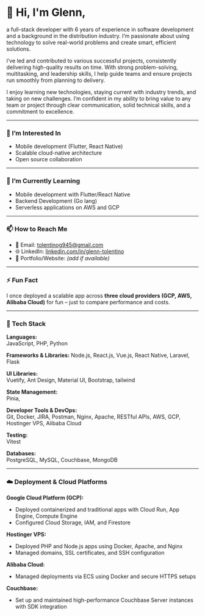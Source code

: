 # 👋 Hi, I'm Glenn, 

a full-stack developer with 6 years of experience in software development and a background in the distribution industry. I’m passionate about using technology to solve real-world problems and create smart, efficient solutions.

I’ve led and contributed to various successful projects, consistently delivering high-quality results on time. With strong problem-solving, multitasking, and leadership skills, I help guide teams and ensure projects run smoothly from planning to delivery.

I enjoy learning new technologies, staying current with industry trends, and taking on new challenges. I’m confident in my ability to bring value to any team or project through clear communication, solid technical skills, and a commitment to excellence.



---

### 👀 I’m Interested In
- Mobile development (Flutter, React Native)
- Scalable cloud-native architecture
- Open source collaboration

---

### 🌱 I’m Currently Learning
- Mobile development with Flutter/React Native
- Backend Development (Go lang)
- Serverless applications on AWS and GCP

---


### 📫 How to Reach Me
- 📧 Email: tolentinog945@gmail.com
- 🌐 LinkedIn: [linkedin.com/in/glenn-tolentino](https://www.linkedin.com/in/glenn-tolentino/)
- 💼 Portfolio/Website: *(add if available)*

---

### ⚡ Fun Fact
I once deployed a scalable app across **three cloud providers (GCP, AWS, Alibaba Cloud)** for fun – just to compare performance and costs.

---

### 🧰 Tech Stack

**Languages:**  
JavaScript, PHP, Python

**Frameworks & Libraries:**
Node.js, React.js, Vue.js, React Native, Laravel, Flask

**UI Libraries:**  
Vuetify, Ant Design, Material UI, Bootstrap, tailwind 

**State Management:**  
Pinia, 

**Developer Tools & DevOps:**  
Git, Docker, JIRA, Postman, Nginx, Apache, RESTful APIs, AWS, GCP, Hostinger VPS, Alibaba Cloud

**Testing:**  
Vitest

**Databases:**  
PostgreSQL, MySQL, Couchbase, MongoDB

---

### ☁️ Deployment & Cloud Platforms

**Google Cloud Platform (GCP):**
- Deployed containerized and traditional apps with Cloud Run, App Engine, Compute Engine
- Configured Cloud Storage, IAM, and Firestore

**Hostinger VPS:**
- Deployed PHP and Node.js apps using Docker, Apache, and Nginx
- Managed domains, SSL certificates, and SSH configuration

**Alibaba Cloud:**
- Managed deployments via ECS using Docker and secure HTTPS setups

**Couchbase:**
- Set up and maintained high-performance Couchbase Server instances with SDK integration
